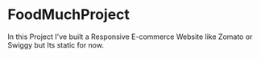 # FoodMuchProject
In this Project I've built a Responsive E-commerce Website like Zomato or Swiggy but Its static for now.
